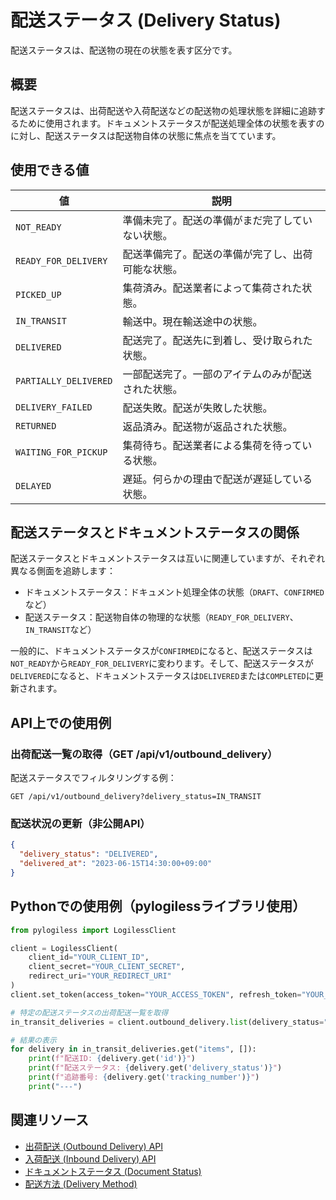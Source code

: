 # 配送ステータス (Delivery Status)

配送ステータスは、配送物の現在の状態を表す区分です。

## 概要

配送ステータスは、出荷配送や入荷配送などの配送物の処理状態を詳細に追跡するために使用されます。ドキュメントステータスが配送処理全体の状態を表すのに対し、配送ステータスは配送物自体の状態に焦点を当てています。

## 使用できる値

| 値 | 説明 |
|------|------|
| `NOT_READY` | 準備未完了。配送の準備がまだ完了していない状態。 |
| `READY_FOR_DELIVERY` | 配送準備完了。配送の準備が完了し、出荷可能な状態。 |
| `PICKED_UP` | 集荷済み。配送業者によって集荷された状態。 |
| `IN_TRANSIT` | 輸送中。現在輸送途中の状態。 |
| `DELIVERED` | 配送完了。配送先に到着し、受け取られた状態。 |
| `PARTIALLY_DELIVERED` | 一部配送完了。一部のアイテムのみが配送された状態。 |
| `DELIVERY_FAILED` | 配送失敗。配送が失敗した状態。 |
| `RETURNED` | 返品済み。配送物が返品された状態。 |
| `WAITING_FOR_PICKUP` | 集荷待ち。配送業者による集荷を待っている状態。 |
| `DELAYED` | 遅延。何らかの理由で配送が遅延している状態。 |

## 配送ステータスとドキュメントステータスの関係

配送ステータスとドキュメントステータスは互いに関連していますが、それぞれ異なる側面を追跡します：

- ドキュメントステータス：ドキュメント処理全体の状態（`DRAFT`、`CONFIRMED`など）
- 配送ステータス：配送物自体の物理的な状態（`READY_FOR_DELIVERY`、`IN_TRANSIT`など）

一般的に、ドキュメントステータスが`CONFIRMED`になると、配送ステータスは`NOT_READY`から`READY_FOR_DELIVERY`に変わります。そして、配送ステータスが`DELIVERED`になると、ドキュメントステータスは`DELIVERED`または`COMPLETED`に更新されます。

## API上での使用例

### 出荷配送一覧の取得（GET /api/v1/outbound_delivery）

配送ステータスでフィルタリングする例：

```
GET /api/v1/outbound_delivery?delivery_status=IN_TRANSIT
```

### 配送状況の更新（非公開API）

```json
{
  "delivery_status": "DELIVERED",
  "delivered_at": "2023-06-15T14:30:00+09:00"
}
```

## Pythonでの使用例（pylogilessライブラリ使用）

```python
from pylogiless import LogilessClient

client = LogilessClient(
    client_id="YOUR_CLIENT_ID",
    client_secret="YOUR_CLIENT_SECRET",
    redirect_uri="YOUR_REDIRECT_URI"
)
client.set_token(access_token="YOUR_ACCESS_TOKEN", refresh_token="YOUR_REFRESH_TOKEN")

# 特定の配送ステータスの出荷配送一覧を取得
in_transit_deliveries = client.outbound_delivery.list(delivery_status="IN_TRANSIT")

# 結果の表示
for delivery in in_transit_deliveries.get("items", []):
    print(f"配送ID: {delivery.get('id')}")
    print(f"配送ステータス: {delivery.get('delivery_status')}")
    print(f"追跡番号: {delivery.get('tracking_number')}")
    print("---")
```

## 関連リソース

- [出荷配送 (Outbound Delivery) API](../interface/outbound_delivery.md)
- [入荷配送 (Inbound Delivery) API](../interface/inbound_delivery.md)
- [ドキュメントステータス (Document Status)](document_status.md)
- [配送方法 (Delivery Method)](delivery_method.md) 
